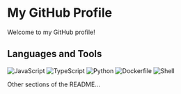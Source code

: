 # My GitHub Profile

Welcome to my GitHub profile!

<!-- START_LANGUAGES -->
## Languages and Tools

<img src="https://img.shields.io/badge/JavaScript-000000?style=flat&logo=javascript&logoColor=white" alt="JavaScript" />
<img src="https://img.shields.io/badge/TypeScript-000000?style=flat&logo=typescript&logoColor=white" alt="TypeScript" />
<img src="https://img.shields.io/badge/Python-000000?style=flat&logo=python&logoColor=white" alt="Python" />
<img src="https://img.shields.io/badge/Dockerfile-000000?style=flat&logo=dockerfile&logoColor=white" alt="Dockerfile" />
<img src="https://img.shields.io/badge/Shell-000000?style=flat&logo=shell&logoColor=white" alt="Shell" />

<!-- END_LANGUAGES -->
<!-- END_LANGUAGES -->

Other sections of the README...
